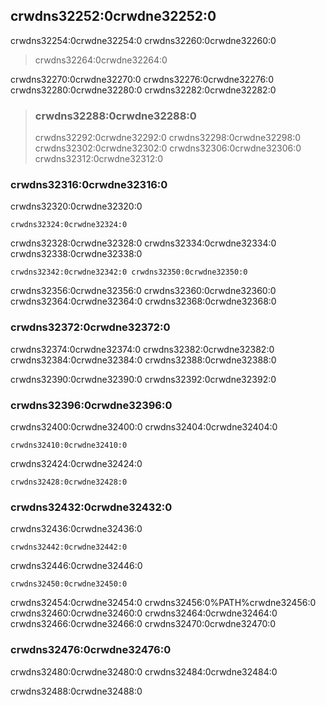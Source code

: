## crwdns32252:0crwdne32252:0

crwdns32254:0crwdne32254:0 crwdns32260:0crwdne32260:0

> crwdns32264:0crwdne32264:0

crwdns32270:0crwdne32270:0 crwdns32276:0crwdne32276:0 crwdns32280:0crwdne32280:0 crwdns32282:0crwdne32282:0

> ### crwdns32288:0crwdne32288:0
> 
> crwdns32292:0crwdne32292:0 crwdns32298:0crwdne32298:0 crwdns32302:0crwdne32302:0 crwdns32306:0crwdne32306:0 crwdns32312:0crwdne32312:0

### crwdns32316:0crwdne32316:0

crwdns32320:0crwdne32320:0

```console
crwdns32324:0crwdne32324:0
```

crwdns32328:0crwdne32328:0 crwdns32334:0crwdne32334:0 crwdns32338:0crwdne32338:0

```text
crwdns32342:0crwdne32342:0 crwdns32350:0crwdne32350:0
```

crwdns32356:0crwdne32356:0 crwdns32360:0crwdne32360:0 crwdns32364:0crwdne32364:0 crwdns32368:0crwdne32368:0

### crwdns32372:0crwdne32372:0

crwdns32374:0crwdne32374:0 crwdns32382:0crwdne32382:0 crwdns32384:0crwdne32384:0 crwdns32388:0crwdne32388:0

crwdns32390:0crwdne32390:0 crwdns32392:0crwdne32392:0

### crwdns32396:0crwdne32396:0

crwdns32400:0crwdne32400:0 crwdns32404:0crwdne32404:0

```console
crwdns32410:0crwdne32410:0
```

crwdns32424:0crwdne32424:0

```console
crwdns32428:0crwdne32428:0
```

### crwdns32432:0crwdne32432:0

crwdns32436:0crwdne32436:0

```console
crwdns32442:0crwdne32442:0
```

crwdns32446:0crwdne32446:0

```text
crwdns32450:0crwdne32450:0
```

crwdns32454:0crwdne32454:0 crwdns32456:0%PATH%crwdne32456:0 crwdns32460:0crwdne32460:0 crwdns32464:0crwdne32464:0 crwdns32466:0crwdne32466:0 crwdns32470:0crwdne32470:0

### crwdns32476:0crwdne32476:0

crwdns32480:0crwdne32480:0 crwdns32484:0crwdne32484:0

crwdns32488:0crwdne32488:0

